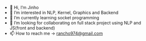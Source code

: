 - 👋 Hi, I’m Jinho
- 👀 I’m interested in NLP, Kernel, Graphics and Backend
- 🌱 I’m currently learning socket programming
- 💞️ I’m looking for collaborating on full stack project using NLP and JS(front and backend)
- 📫 How to reach me ->
     rancho974@gmail.com

<!---
Jake1152/Jake1152 is a ✨ special ✨ repository because its `README.md` (this file) appears on your GitHub profile.
You can click the Preview link to take a look at your changes.
--->
